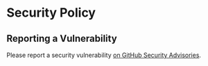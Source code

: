 # Security Policy

## Reporting a Vulnerability

Please report a security vulnerability [on GitHub Security Advisories](https://github.com/xdev-software/sched-java-client/security/advisories/new).
